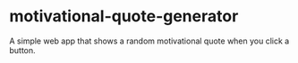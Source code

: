 # motivational-quote-generator
A simple web app that shows a random motivational quote when you click a button.

